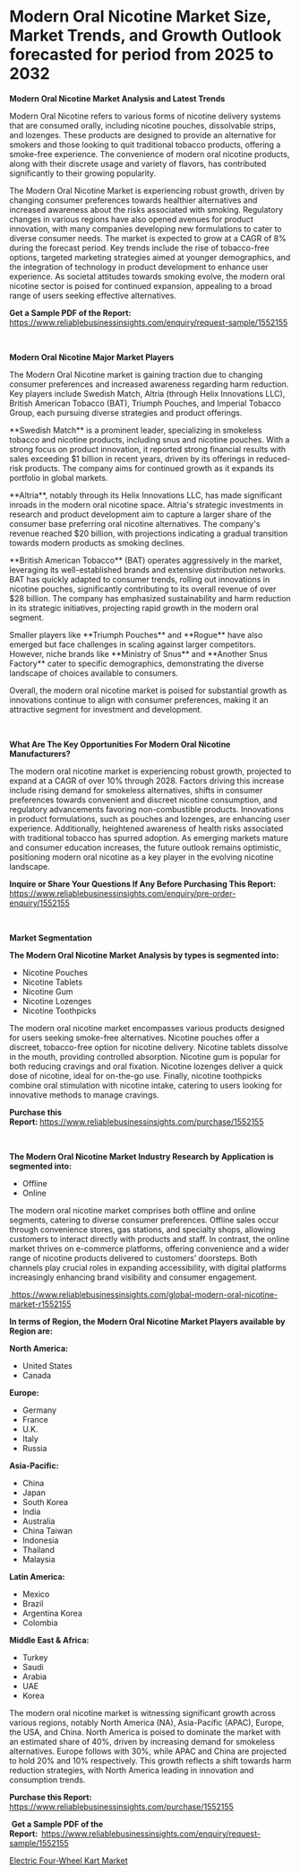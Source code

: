 <p><h1>Modern Oral Nicotine Market Size, Market Trends, and Growth Outlook forecasted for period from 2025 to 2032</h1></p><p><strong>Modern Oral Nicotine Market Analysis and Latest Trends</strong></p>
<p><p>Modern Oral Nicotine refers to various forms of nicotine delivery systems that are consumed orally, including nicotine pouches, dissolvable strips, and lozenges. These products are designed to provide an alternative for smokers and those looking to quit traditional tobacco products, offering a smoke-free experience. The convenience of modern oral nicotine products, along with their discrete usage and variety of flavors, has contributed significantly to their growing popularity.</p><p>The Modern Oral Nicotine Market is experiencing robust growth, driven by changing consumer preferences towards healthier alternatives and increased awareness about the risks associated with smoking. Regulatory changes in various regions have also opened avenues for product innovation, with many companies developing new formulations to cater to diverse consumer needs. The market is expected to grow at a CAGR of 8% during the forecast period. Key trends include the rise of tobacco-free options, targeted marketing strategies aimed at younger demographics, and the integration of technology in product development to enhance user experience. As societal attitudes towards smoking evolve, the modern oral nicotine sector is poised for continued expansion, appealing to a broad range of users seeking effective alternatives.</p></p>
<p><strong>Get a Sample PDF of the Report:&nbsp;</strong> <a href="https://www.reliablebusinessinsights.com/enquiry/request-sample/1552155?utm_campaign=2222&utm_medium=2&utm_source=Github&utm_content=ia&utm_term=09022025&utm_id=modern-oral-nicotine">https://www.reliablebusinessinsights.com/enquiry/request-sample/1552155</a></p>
<p>&nbsp;</p>
<p><strong>Modern Oral Nicotine Major Market Players</strong></p>
<p><p>The Modern Oral Nicotine market is gaining traction due to changing consumer preferences and increased awareness regarding harm reduction. Key players include Swedish Match, Altria (through Helix Innovations LLC), British American Tobacco (BAT), Triumph Pouches, and Imperial Tobacco Group, each pursuing diverse strategies and product offerings.</p><p>**Swedish Match** is a prominent leader, specializing in smokeless tobacco and nicotine products, including snus and nicotine pouches. With a strong focus on product innovation, it reported strong financial results with sales exceeding $1 billion in recent years, driven by its offerings in reduced-risk products. The company aims for continued growth as it expands its portfolio in global markets.</p><p>**Altria**, notably through its Helix Innovations LLC, has made significant inroads in the modern oral nicotine space. Altria's strategic investments in research and product development aim to capture a larger share of the consumer base preferring oral nicotine alternatives. The company's revenue reached $20 billion, with projections indicating a gradual transition towards modern products as smoking declines.</p><p>**British American Tobacco** (BAT) operates aggressively in the market, leveraging its well-established brands and extensive distribution networks. BAT has quickly adapted to consumer trends, rolling out innovations in nicotine pouches, significantly contributing to its overall revenue of over $28 billion. The company has emphasized sustainability and harm reduction in its strategic initiatives, projecting rapid growth in the modern oral segment.</p><p>Smaller players like **Triumph Pouches** and **Rogue** have also emerged but face challenges in scaling against larger competitors. However, niche brands like **Ministry of Snus** and **Another Snus Factory** cater to specific demographics, demonstrating the diverse landscape of choices available to consumers.</p><p>Overall, the modern oral nicotine market is poised for substantial growth as innovations continue to align with consumer preferences, making it an attractive segment for investment and development.</p></p>
<p>&nbsp;</p>
<p><strong>What Are The Key Opportunities For Modern Oral Nicotine Manufacturers?</strong></p>
<p><p>The modern oral nicotine market is experiencing robust growth, projected to expand at a CAGR of over 10% through 2028. Factors driving this increase include rising demand for smokeless alternatives, shifts in consumer preferences towards convenient and discreet nicotine consumption, and regulatory advancements favoring non-combustible products. Innovations in product formulations, such as pouches and lozenges, are enhancing user experience. Additionally, heightened awareness of health risks associated with traditional tobacco has spurred adoption. As emerging markets mature and consumer education increases, the future outlook remains optimistic, positioning modern oral nicotine as a key player in the evolving nicotine landscape.</p></p>
<p><strong>Inquire or Share Your Questions If Any Before Purchasing This Report:</strong> <a href="https://www.reliablebusinessinsights.com/enquiry/pre-order-enquiry/1552155?utm_campaign=2222&utm_medium=2&utm_source=Github&utm_content=ia&utm_term=09022025&utm_id=modern-oral-nicotine">https://www.reliablebusinessinsights.com/enquiry/pre-order-enquiry/1552155</a></p>
<p>&nbsp;</p>
<p><strong>Market Segmentation</strong></p>
<p><strong>The Modern Oral Nicotine Market Analysis by types is segmented into:</strong></p>
<p><ul><li>Nicotine Pouches</li><li>Nicotine Tablets</li><li>Nicotine Gum</li><li>Nicotine Lozenges</li><li>Nicotine Toothpicks</li></ul></p>
<p><p>The modern oral nicotine market encompasses various products designed for users seeking smoke-free alternatives. Nicotine pouches offer a discreet, tobacco-free option for nicotine delivery. Nicotine tablets dissolve in the mouth, providing controlled absorption. Nicotine gum is popular for both reducing cravings and oral fixation. Nicotine lozenges deliver a quick dose of nicotine, ideal for on-the-go use. Finally, nicotine toothpicks combine oral stimulation with nicotine intake, catering to users looking for innovative methods to manage cravings.</p></p>
<p><strong>Purchase this Report:&nbsp;</strong><a href="https://www.reliablebusinessinsights.com/purchase/1552155?utm_campaign=2222&utm_medium=2&utm_source=Github&utm_content=ia&utm_term=09022025&utm_id=modern-oral-nicotine">https://www.reliablebusinessinsights.com/purchase/1552155</a></p>
<p>&nbsp;</p>
<p><strong>The Modern Oral Nicotine Market Industry Research by Application is segmented into:</strong></p>
<p><ul><li>Offline</li><li>Online</li></ul></p>
<p><p>The modern oral nicotine market comprises both offline and online segments, catering to diverse consumer preferences. Offline sales occur through convenience stores, gas stations, and specialty shops, allowing customers to interact directly with products and staff. In contrast, the online market thrives on e-commerce platforms, offering convenience and a wider range of nicotine products delivered to customers’ doorsteps. Both channels play crucial roles in expanding accessibility, with digital platforms increasingly enhancing brand visibility and consumer engagement.</p></p>
<p><a href="https://www.reliablebusinessinsights.com/global-modern-oral-nicotine-market-r1552155?utm_campaign=2222&utm_medium=2&utm_source=Github&utm_content=ia&utm_term=09022025&utm_id=modern-oral-nicotine">&nbsp;https://www.reliablebusinessinsights.com/global-modern-oral-nicotine-market-r1552155</a></p>
<p><strong>In terms of Region, the Modern Oral Nicotine Market Players available by Region are:</strong></p>
<p>
    <p> <strong> North America: </strong>
        <ul>
            <li>United States</li>
            <li>Canada</li>
        </ul>
        </p> 
    <p> <strong> Europe: </strong>
        <ul>
            <li>Germany</li>
            <li>France</li>
            <li>U.K.</li>
            <li>Italy</li>
            <li>Russia</li>
        </ul>
        </p> 
    <p> <strong> Asia-Pacific: </strong>
        <ul>
            <li>China</li>
            <li>Japan</li>
            <li>South Korea</li>
            <li>India</li>
            <li>Australia</li>
            <li>China Taiwan</li>
            <li>Indonesia</li>
            <li>Thailand</li>
            <li>Malaysia</li>
        </ul>
        </p> 
    <p> <strong> Latin America: </strong>
        <ul>
            <li>Mexico</li>
            <li>Brazil</li>
            <li>Argentina Korea</li>
            <li>Colombia</li>
        </ul>
        </p> 
    <p> <strong> Middle East & Africa: </strong>
        <ul>
            <li>Turkey</li>
            <li>Saudi</li>
            <li>Arabia</li>
            <li>UAE</li>
            <li>Korea</li>
        </ul>
    </p>
    </p>
<p><p>The modern oral nicotine market is witnessing significant growth across various regions, notably North America (NA), Asia-Pacific (APAC), Europe, the USA, and China. North America is poised to dominate the market with an estimated share of 40%, driven by increasing demand for smokeless alternatives. Europe follows with 30%, while APAC and China are projected to hold 20% and 10% respectively. This growth reflects a shift towards harm reduction strategies, with North America leading in innovation and consumption trends.</p></p>
<p><strong>Purchase this Report: </strong><a href="https://www.reliablebusinessinsights.com/purchase/1552155?utm_campaign=2222&utm_medium=2&utm_source=Github&utm_content=ia&utm_term=09022025&utm_id=modern-oral-nicotine">https://www.reliablebusinessinsights.com/purchase/1552155</a></p>
<p>&nbsp;<strong>Get a Sample PDF of the Report:&nbsp;&nbsp;</strong><a href="https://www.reliablebusinessinsights.com/enquiry/request-sample/1552155?utm_campaign=2222&utm_medium=2&utm_source=Github&utm_content=ia&utm_term=09022025&utm_id=modern-oral-nicotine">https://www.reliablebusinessinsights.com/enquiry/request-sample/1552155</a></p>
<p><strong></strong></p>
<p><p><a href="https://github.com/rileymgdorcas/Market-Research-Report-List-1/blob/main/electric-four-wheel-kart-market.md?utm_campaign=2222&utm_medium=2&utm_source=Github&utm_content=ia&utm_term=09022025&utm_id=modern-oral-nicotine">Electric Four-Wheel Kart Market</a></p></p>